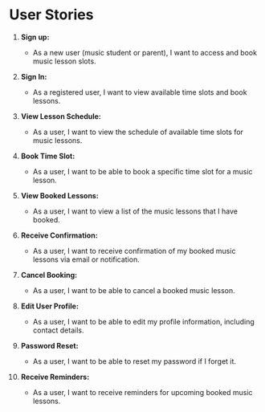 # User Stories

1. **Sign up:**
    - As a new user (music student or parent), I want to access and book music lesson slots.

2. **Sign In:**
    - As a registered user, I want to view available time slots and book lessons.

3. **View Lesson Schedule:**
    - As a user, I want to view the schedule of available time slots for music lessons.

4. **Book Time Slot:**
    - As a user, I want to be able to book a specific time slot for a music lesson.

5. **View Booked Lessons:**
    - As a user, I want to view a list of the music lessons that I have booked.

6. **Receive Confirmation:**
    - As a user, I want to receive confirmation of my booked music lessons via email or notification.

7. **Cancel Booking:**
    - As a user, I want to be able to cancel a booked music lesson.

8. **Edit User Profile:**
    - As a user, I want to be able to edit my profile information, including contact details.

9. **Password Reset:**
    - As a user, I want to be able to reset my password if I forget it.

10. **Receive Reminders:**
    - As a user, I want to receive reminders for upcoming booked music lessons.



